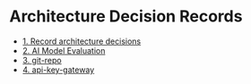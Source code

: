 # Architecture Decision Records

* [1. Record architecture decisions](0001-record-architecture-decisions.md)
* [2. AI Model Evaluation](0002-ai-model.md)
* [3. git-repo](0003-git-repo.md)
* [4. api-key-gateway](0004-api-key-gateway.md)
